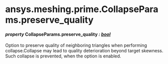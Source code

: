 # ansys.meshing.prime.CollapseParams.preserve_quality

#### *property* CollapseParams.preserve_quality *: [bool](https://docs.python.org/3.11/library/functions.html#bool)*

Option to preserve quality of neighboring triangles when performing collapse.Collapse may lead to quality deterioration beyond target skewness. Such collapse is prevented, when the option is enabled.

<!-- !! processed by numpydoc !! -->
